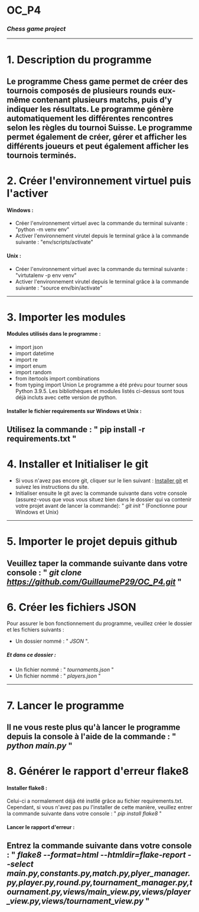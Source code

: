 # OC_P4
### *Chess game project*
---


# 1. Description du programme
Le programme Chess game permet de créer des tournois composés de plusieurs rounds eux-même contenant plusieurs matchs, puis d'y indiquer les résultats. Le programme génère automatiquement les différentes rencontres selon les règles du tournoi Suisse.
Le programme permet également de créer, gérer et afficher les différents joueurs et peut également afficher les tournois terminés.
---


# 2. Créer l'environnement virtuel puis l'activer
#### Windows :
* Créer l'environnement virtuel avec la commande du terminal suivante : "python -m venv env"
* Activer l'environnement virutel depuis le terminal grâce à la commande suivante : "env/scripts/activate"
#### Unix :
* Créer l'environnement virtuel avec la commande du terminal suivante : "virtutalenv -p env venv"
* Activer l'environnement virutel depuis le terminal grâce à la commande suivante : "source env/bin/activate"
---


# 3. Importer les modules
#### Modules utilisés dans le programme :
* import json
* import datetime
* import re
* import enum
* import random
* from itertools import combinations
* from typing import Union
Le programme a été prévu pour tourner sous Python 3.9.5.
Les bibliothèques et modules listés ci-dessus sont tous déjà incluts avec cette version de python.

#### Installer le fichier requirements sur Windows et Unix :
Utilisez la commande : " pip install -r requirements.txt "
---


# 4. Installer et Initialiser le git
* Si vous n'avez pas encore git, cliquer sur le lien suivant : [Installer git](https://git-scm.com/downloads) et suivez les instructions du site.
* Initialiser ensuite le git avec la commande suivante dans votre console (assurez-vous que vous vous situez bien dans le dossier qui va contenir votre projet avant de lancer la commande): " *git init* " (Fonctionne pour Windows et Unix)
---


# 5. Importer le projet depuis github
Veuillez taper la commande suivante dans votre console : " *git clone https://github.com/GuillaumeP29/OC_P4.git* "
---


# 6. Créer les fichiers JSON
Pour assurer le bon fonctionnement du programme, veuillez créer le dossier et les fichiers suivants :
* Un dossier nommé : " *JSON* ".
##### Et dans ce dossier :
* Un fichier nommé : " *tournaments.json* "
* Un fichier nommé : " *players.json* "
---


# 7. Lancer le programme
Il ne vous reste plus qu'à lancer le programme depuis la console à l'aide de la commande : " *python main.py* "
---


# 8. Générer le rapport d'erreur flake8
#### Installer flake8 :
Celui-ci a normalement déjà été instllé grâce au fichier requirements.txt.
Cependant, si vous n'avez pas pu l'installer de cette manière, veuillez entrer la commande suivante dans votre console : " *pip install flake8* "
#### Lancer le rapport d'erreur :
Entrez la commande suivante dans votre console :
" *flake8 --format=html --htmldir=flake-report --select main.py,constants.py,match.py,plyer_manager.py,player.py,round.py,tournament_manager.py,tournament.py,views/main_view.py,views/player_view.py,views/tournament_view.py* "
---